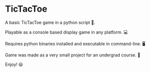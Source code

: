 # TicTacToe
A basic TicTacToe game in a python script 🐸.

Playable as a console based display game in any platform. 💻

Requires python binaries installed and executable in command-line. 🖥️

Game was made as a very small project for an undergrad course. 🏫

Enjoy! 😃
